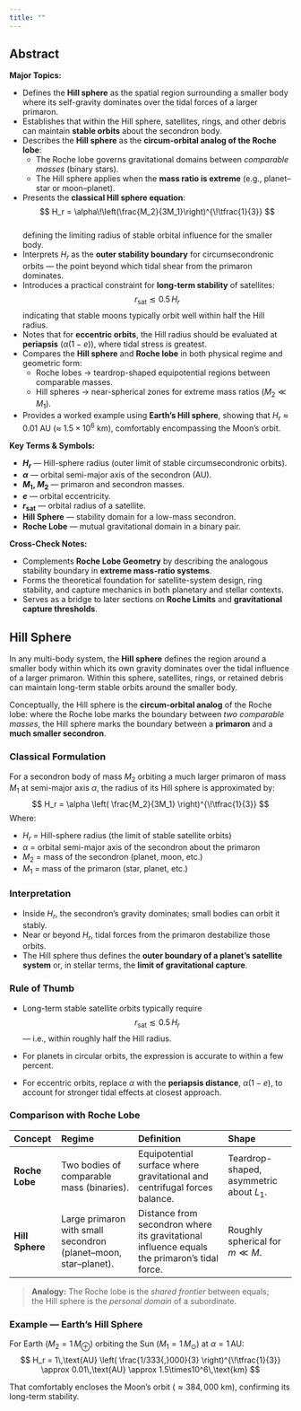 ```yaml
---
title: ""
---
```



## Abstract  
**Major Topics:**  
- Defines the **Hill sphere** as the spatial region surrounding a smaller body where its self-gravity dominates over the tidal forces of a larger primaron.  
- Establishes that within the Hill sphere, satellites, rings, and other debris can maintain **stable orbits** about the secondron body.  
- Describes the **Hill sphere** as the **circum-orbital analog of the Roche lobe**:  
  - The Roche lobe governs gravitational domains between *comparable masses* (binary stars).  
  - The Hill sphere applies when the **mass ratio is extreme** (e.g., planet–star or moon–planet).  
- Presents the **classical Hill sphere equation**:  
  $$
  H_r = \alpha\!\left(\frac{M_2}{3M_1}\right)^{\!\tfrac{1}{3}}
  $$  
  defining the limiting radius of stable orbital influence for the smaller body.  
- Interprets $H_r$ as the **outer stability boundary** for circumsecondronic orbits — the point beyond which tidal shear from the primaron dominates.  
- Introduces a practical constraint for **long-term stability** of satellites:  
  $$
  r_{\text{sat}} \lesssim 0.5\,H_r
  $$
  indicating that stable moons typically orbit well within half the Hill radius.  
- Notes that for **eccentric orbits**, the Hill radius should be evaluated at **periapsis** ($\alpha(1 - e)$), where tidal stress is greatest.  
- Compares the **Hill sphere** and **Roche lobe** in both physical regime and geometric form:  
  - Roche lobes → teardrop-shaped equipotential regions between comparable masses.  
  - Hill spheres → near-spherical zones for extreme mass ratios ($M_2 \ll M_1$).  
- Provides a worked example using **Earth’s Hill sphere**, showing that $H_r \approx 0.01$ AU (≈ $1.5×10^6$ km), comfortably encompassing the Moon’s orbit.  

**Key Terms & Symbols:**  
- **$H_r$** — Hill-sphere radius (outer limit of stable circumsecondronic orbits).  
- **$\alpha$** — orbital semi-major axis of the secondron (AU).  
- **$M_1$, $M_2$** — primaron and secondron masses.  
- **$e$** — orbital eccentricity.  
- **$r_{\text{sat}}$** — orbital radius of a satellite.  
- **Hill Sphere** — stability domain for a low-mass secondron.  
- **Roche Lobe** — mutual gravitational domain in a binary pair.  

**Cross-Check Notes:**  
- Complements **Roche Lobe Geometry** by describing the analogous stability boundary in **extreme mass-ratio systems**.  
- Forms the theoretical foundation for satellite-system design, ring stability, and capture mechanics in both planetary and stellar contexts.  
- Serves as a bridge to later sections on **Roche Limits** and **gravitational capture thresholds**. 



## Hill Sphere
In any multi-body system, the **Hill sphere** defines the region around a smaller body within which its own gravity dominates over the tidal influence of a larger primaron.  Within this sphere, satellites, rings, or retained debris can maintain long-term stable orbits around the smaller body.

Conceptually, the Hill sphere is the **circum-orbital analog** of the Roche lobe:  where the Roche lobe marks the boundary between *two comparable masses*, the Hill sphere marks the boundary between a **primaron** and a **much smaller secondron**.


### Classical Formulation
For a secondron body of mass $M_2$ orbiting a much larger primaron of mass $M_1$ at semi-major axis $\alpha$, the radius of its Hill sphere is approximated by:
$$
H_r = \alpha
       \left(
         \frac{M_2}{3M_1}
       \right)^{\!\tfrac{1}{3}}
$$
Where:
- $H_r$ = Hill-sphere radius (the limit of stable satellite orbits)  
- $\alpha$ = orbital semi-major axis of the secondron about the primaron  
- $M_2$ = mass of the secondron (planet, moon, etc.)  
- $M_1$ = mass of the primaron (star, planet, etc.)


### Interpretation
- Inside $H_r$, the secondron’s gravity dominates; small bodies can orbit it stably.  
- Near or beyond $H_r$, tidal forces from the primaron destabilize those orbits.  
- The Hill sphere thus defines the **outer boundary of a planet’s satellite system** or, in stellar terms, the **limit of gravitational capture**.


### Rule of Thumb
- Long-term stable satellite orbits typically require  
  $$
  r_{\text{sat}} \lesssim 0.5\,H_r
  $$
  — i.e., within roughly half the Hill radius.

- For planets in circular orbits, the expression is accurate to within a few percent.
- For eccentric orbits, replace $\alpha$ with the **periapsis distance**, $\alpha(1 - e)$, to account for stronger tidal effects at closest approach.


### Comparison with Roche Lobe

| Concept         | Regime                                                          | Definition                                                                                   | Shape                                    |
| :-------------- | :-------------------------------------------------------------- | :------------------------------------------------------------------------------------------- | :--------------------------------------- |
| **Roche Lobe**  | Two bodies of comparable mass (binaries).                       | Equipotential surface where gravitational and centrifugal forces balance.                    | Teardrop-shaped, asymmetric about $L_1$. |
| **Hill Sphere** | Large primaron with small secondron (planet–moon, star–planet). | Distance from secondron where its gravitational influence equals the primaron’s tidal force. | Roughly spherical for $m \ll M$.         |

> **Analogy:** The Roche lobe is the *shared frontier* between equals;  
> the Hill sphere is the *personal domain* of a subordinate.


### Example — Earth’s Hill Sphere

For Earth ($M_2 = 1\,M_\oplus$) orbiting the Sun ($M_1 = 1\,M_\odot$) at $\alpha = 1\,\text{AU}$:
$$
H_r = 1\,\text{AU}
       \left(
         \frac{1/333{,}000}{3}
       \right)^{\!\tfrac{1}{3}}
     \approx 0.01\,\text{AU} \approx 1.5\times10^6\,\text{km}
$$

That comfortably encloses the Moon’s orbit ($≈ 384{,}000$ km), confirming its long-term stability.

